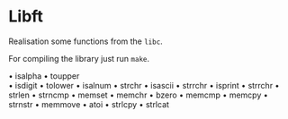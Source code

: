 # Libft

Realisation some functions from the `libc`.

For compiling the library just run `make`.

• isalpha                             • toupper</br>
• isdigit                             • tolower
• isalnum                             • strchr
• isascii                             • strrchr
• isprint                             • strrchr
• strlen                              • strncmp
• memset                              • memchr
• bzero                               • memcmp
• memcpy                              • strnstr
• memmove                             • atoi
• strlcpy
• strlcat







